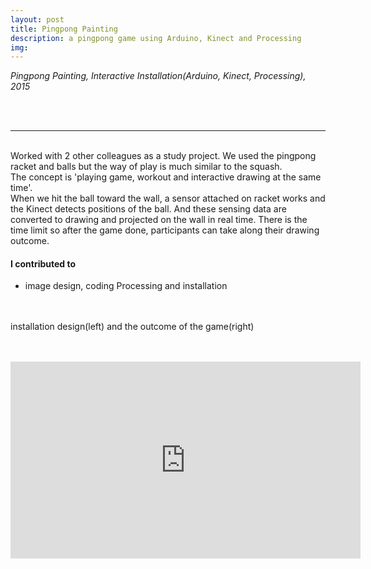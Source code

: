 ```yaml
---
layout: post
title: Pingpong Painting
description: a pingpong game using Arduino, Kinect and Processing
img:
---
```


<i>Pingpong Painting, Interactive Installation(Arduino, Kinect, Processing), 2015</i>


<div class="img_row">
	<img class="col one" src="{{ site.baseurl }}/img/21.jpg" alt="" title="poster image"/>
	<img class="col one" src="{{ site.baseurl }}/img/22.jpg" alt="" title="manual image"/>
	<img class="col one" src="{{ site.baseurl }}/img/24.jpg" alt="" title="outcome image"/>
</div>

<div class="img_row">
	<img class="col three" src="{{ site.baseurl }}/img/26.jpg" alt="" title="poster image"/>
</div>
<br/>

***

<br/>
Worked with 2 other colleagues as a study project. We used the pingpong racket and balls but the way of play is much similar to the squash. <br/>
The concept is 'playing game, workout and interactive drawing at the same time'.<br/> When we hit the ball toward the wall, a sensor attached on racket works and the Kinect detects positions of the ball. And these sensing data are converted to drawing and projected on the wall in real time. There is the time limit so after the game done, participants can take along their drawing outcome.<br/>

#### I contributed to
<ul>
<li>image design, coding Processing and installation
</li>
</ul>
<br/>


<div class="img_row">
	<img class="col two" src="{{ site.baseurl }}/img/23.jpg" alt="" title="installation design"/>
	<img class="col one" src="{{ site.baseurl }}/img/25.jpg" alt="" title="outcome image"/>
</div>
<div class="col three caption">
	installation design(left) and the outcome of the game(right)
</div>
<br/><br/>
<p align="middle">
<iframe width="560" height="315" src="https://www.youtube.com/embed/L4B_kiCrjv4" frameborder="0" allowfullscreen></iframe>
</p>

<br/><br/><br/>
